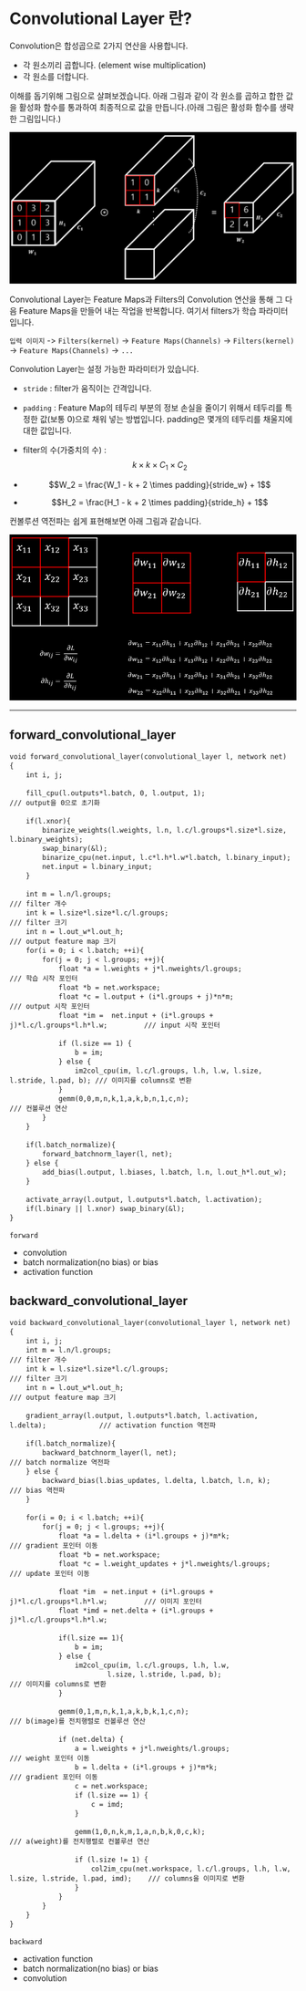 # Convolutional Layer 란?

Convolution은 합성곱으로 2가지 연산을 사용합니다.

- 각 원소끼리 곱합니다. (element wise multiplication)
- 각 원소를 더합니다.

이해를 돕기위해 그림으로 살펴보겠습니다.
아래 그림과 같이 각 원소를 곱하고 합한 값을 활성화 함수를 통과하여 최종적으로 값을 만듭니다.(아래 그림은 활성화 함수를 생략한 그림입니다.)



![conv1](/figure/conv1.PNG)



Convolutional Layer는 Feature Maps과 Filters의 Convolution 연산을 통해 그 다음 Feature Maps을 만들어 내는 작업을 반복합니다.
여기서 filters가 학습 파라미터 입니다.


`입력 이미지` -> `Filters(kernel)` -> `Feature Maps(Channels)` -> `Filters(kernel)` -> `Feature Maps(Channels)` -> `...`


Convolution Layer는 설정 가능한 파라미터가 있습니다.

- `stride` : filter가 움직이는 간격입니다.

- `padding` : Feature Map의 테두리 부분의 정보 손실을 줄이기 위해서 테두리를 특정한 값(보통 0)으로 채워 넣는 방법입니다. padding은 몇개의 테두리를 채울지에 대한 값입니다.

- filter의 수(가중치의 수) : $$k \times k \times C_1 \times C_2$$

- $$W_2 = \frac{W_1 - k + 2 \times padding}{stride_w} + 1$$

- $$H_2 = \frac{H_1 - k + 2 \times padding}{stride_h} + 1$$

컨볼루션 역전파는 쉽게 표현해보면 아래 그림과 같습니다.



![conv2](/figure/conv2.PNG)



---

## forward_convolutional_layer

```
void forward_convolutional_layer(convolutional_layer l, network net)
{
    int i, j;

    fill_cpu(l.outputs*l.batch, 0, l.output, 1);                                    /// output을 0으로 초기화

    if(l.xnor){                                                                     
        binarize_weights(l.weights, l.n, l.c/l.groups*l.size*l.size, l.binary_weights);
        swap_binary(&l);
        binarize_cpu(net.input, l.c*l.h*l.w*l.batch, l.binary_input);
        net.input = l.binary_input;
    }

    int m = l.n/l.groups;                                                           /// filter 개수
    int k = l.size*l.size*l.c/l.groups;                                             /// filter 크기
    int n = l.out_w*l.out_h;                                                        /// output feature map 크기
    for(i = 0; i < l.batch; ++i){
        for(j = 0; j < l.groups; ++j){
            float *a = l.weights + j*l.nweights/l.groups;                           /// 학습 시작 포인터
            float *b = net.workspace;                                               
            float *c = l.output + (i*l.groups + j)*n*m;                             /// output 시작 포인터
            float *im =  net.input + (i*l.groups + j)*l.c/l.groups*l.h*l.w;         /// input 시작 포인터

            if (l.size == 1) {                                                      
                b = im;
            } else {
                im2col_cpu(im, l.c/l.groups, l.h, l.w, l.size, l.stride, l.pad, b); /// 이미지를 columns로 변환
            }
            gemm(0,0,m,n,k,1,a,k,b,n,1,c,n);                                        /// 컨볼루션 연산
        }
    }

    if(l.batch_normalize){                                                          
        forward_batchnorm_layer(l, net);                                            
    } else {
        add_bias(l.output, l.biases, l.batch, l.n, l.out_h*l.out_w);                
    }

    activate_array(l.output, l.outputs*l.batch, l.activation);                      
    if(l.binary || l.xnor) swap_binary(&l);                                         
}
```

`forward`

- convolution
- batch normalization(no bias) or bias
- activation function


## backward_convolutional_layer

```
void backward_convolutional_layer(convolutional_layer l, network net)
{
    int i, j;
    int m = l.n/l.groups;                                                           /// filter 개수
    int k = l.size*l.size*l.c/l.groups;                                             /// filter 크기
    int n = l.out_w*l.out_h;                                                        /// output feature map 크기

    gradient_array(l.output, l.outputs*l.batch, l.activation, l.delta);             /// activation function 역전파

    if(l.batch_normalize){
        backward_batchnorm_layer(l, net);                                           /// batch normalize 역전파
    } else {
        backward_bias(l.bias_updates, l.delta, l.batch, l.n, k);                    /// bias 역전파
    }

    for(i = 0; i < l.batch; ++i){
        for(j = 0; j < l.groups; ++j){
            float *a = l.delta + (i*l.groups + j)*m*k;                              /// gradient 포인터 이동
            float *b = net.workspace;                                               
            float *c = l.weight_updates + j*l.nweights/l.groups;                    /// update 포인터 이동

            float *im  = net.input + (i*l.groups + j)*l.c/l.groups*l.h*l.w;         /// 이미지 포인터
            float *imd = net.delta + (i*l.groups + j)*l.c/l.groups*l.h*l.w;         

            if(l.size == 1){                                                       
                b = im;                                                             
            } else {
                im2col_cpu(im, l.c/l.groups, l.h, l.w,
                        l.size, l.stride, l.pad, b);                                /// 이미지를 columns로 변환
            }

            gemm(0,1,m,n,k,1,a,k,b,k,1,c,n);                                        /// b(image)를 전치행렬로 컨볼루션 연산

            if (net.delta) {
                a = l.weights + j*l.nweights/l.groups;                              /// weight 포인터 이동          
                b = l.delta + (i*l.groups + j)*m*k;                                 /// gradient 포인터 이동
                c = net.workspace;                                                  
                if (l.size == 1) {
                    c = imd;
                }

                gemm(1,0,n,k,m,1,a,n,b,k,0,c,k);                                    /// a(weight)를 전치행렬로 컨볼루션 연산

                if (l.size != 1) {
                    col2im_cpu(net.workspace, l.c/l.groups, l.h, l.w, l.size, l.stride, l.pad, imd);    /// columns을 이미지로 변환
                }
            }
        }
    }
}
```

`backward`

- activation function
- batch normalization(no bias) or bias
- convolution
